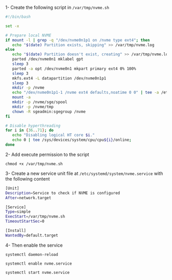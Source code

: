 1- Create the following script in `/var/tmp/nvme.sh`

```sh
#!/bin/bash

set -x

# Prepare local NVME
if mount -l | grep -q "/dev/nvme0n1p1 on /nvme type ext4"; then
   echo "$(date) Partition exists, skipping" >> /var/tmp/nvme.log
else
   echo "$(date) Partition doesn't exist, creating" >> /var/tmp/nvme.log
   parted /dev/nvme0n1 mklabel gpt
   sleep 3
   parted -a opt /dev/nvme0n1 mkpart primary ext4 0% 100%
   sleep 3
   mkfs.ext4 -L datapartition /dev/nvme0n1p1
   sleep 3
   mkdir -p /nvme
   echo "/dev/nvme0n1p1-1 /nvme ext4 defaults,noatime 0 0" | tee -a /etc/fstab
   mount -a
   mkdir -p /nvme/sge/spool
   mkdir -p /nvme/tmp
   chown -R sgeadmin:sgegroup /nvme
fi

# Disable hyperthreading
for i in {36..71}; do
   echo "Disabling logical HT core $i."
   echo 0 | tee /sys/devices/system/cpu/cpu${i}/online;
done
```
2- Add execute permission to the script

`chmod +x /var/tmp/nvme.sh`

3- Create a new service unit file at `/etc/systemd/system/nvme.service` with the following content

```sh
[Unit]
Description=Service to check if NVME is configured
After=network.target

[Service]
Type=simple
ExecStart=/var/tmp/nvme.sh
TimeoutStartSec=0

[Install]
WantedBy=default.target
```

4- Then enable the service

`systemctl daemon-reload`

`systemctl enable nvme.service`

`systemctl start nvme.service`
